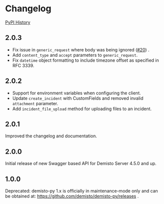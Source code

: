 # Changelog

[PyPI History][1]

[1]: https://pypi.org/project/demisto-py/#history

## 2.0.3
* Fix issue in `generic_request` where body was being ignored ([#20](https://github.com/demisto/demisto-py/issues/20)) .
* Add `content_type` and `accept` parameters to `generic_request`.
* Fix `datetime` object formatting to include timezone offset as specified in RFC 3339.

## 2.0.2
* Support for environment variables when configuring the client.
* Update `create_incident` with CustomFields and removed invalid `attachment` parameter.
* Add `incident_file_upload` method for uploading files to an incident.

## 2.0.1
Improved the changelog and documentation.

## 2.0.0
Initial release of new Swagger based API for Demisto Server 4.5.0 and up.

## 1.0.0
Deprecated: demisto-py 1.x is officially in maintenance-mode only and can be obtained at: https://github.com/demisto/demisto-py/releases .
